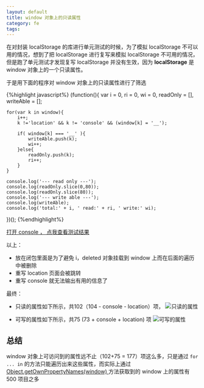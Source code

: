 ```yaml
---
layout: default
title: window 对象上的只读属性
category: fe
tags: 
---
```


在对封装 localStorage 的库进行单元测试的时候，为了模拟 localStorage 不可以用的情况，想到了把 localStorage 进行复写来模拟 localStorage 不可用的情况，但是跑了单元测试才发现复写 localStorage 并没有生效，因为 **localStorage** 是 window 对象上的一个只读属性。


于是用下面的程序对 window 对象上的只读属性进行了筛选


{%highlight javascript%}
(function(){
    var i = 0,
        ri = 0,
        wi = 0,
        readOnly = [],
        writeAble = [];

    for(var k in window){
        i++;
        k !='location' && k != 'console' && (window[k] = '__');

        if( window[k] === '__' ){
            writeAble.push(k);
            wi++;
        }else{
            readOnly.push(k);
            ri++;
        }
    }

    console.log('--- read only ---');
    console.log(readOnly.slice(0,80));
    console.log(readOnly.slice(80));
    console.log('--- write able ---');
    console.log(writeAble);
    console.log('total:' + i, ' read:' + ri, ' write:' wi);
})();
{%endhighlight%}

<script>
var testAsignWindowProp = function(){
        var i = 0,
            ri = 0,
            wi = 0,
            readOnly = [],
            writeAble = [];

        for(var k in window){
            i++;
            k !='location' && k != 'console' && (window[k] = '__');

            if( window[k] === '__' ){
                writeAble.push(k);
                wi++;
            }else{
                readOnly.push(k);
                ri++;
            }
        }

        console.log('--- read only ---');
        console.log(readOnly.slice(0,80));
        console.log(readOnly.slice(80));
        console.log('--- write able ---');
        console.log(writeAble);
        console.log('total:' + i, ' read:' + ri, ' write:' + wi);
}
</script>

<a href="javascript:testAsignWindowProp();"> 打开 console ， 点我查看测试结果</a>

以上：

+ 放在闭包里面是为了避免 i，deleted 对象挂载到 window 上而在后面的遍历中被删除
+ 重写 location 页面会被跳转
+ 重写 console 就无法输出有用的信息了

最终：

+ 只读的属性如下所示，共102（104 - console - location）项，
![只读的属性](http://labs.hellofe.com/upload/image/blog/b9/f1/40/7f9677aa691c1ca68317f7015b.png)

+ 可写的属性如下所示，共75 (73 + console + location) 项
![可写的属性](http://labs.hellofe.com/upload/image/blog/f0/f1/f0/076ef815a9a7214d668cdcabb0.png)

## 总结
window 对象上可访问到的属性远不止（102+75 = 177）项这么多，只是通过 `for ... in` 的方法只能遍历出来这些属性，而实际上通过 <a  href="javascript:alert(Object.getOwnPropertyNames(window).length);"> Object.getOwnPropertyNames(window) </a> 方法获取到的 window 上的属性有 500 项目之多
